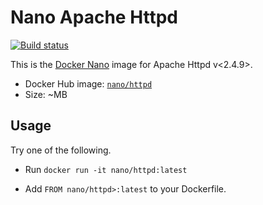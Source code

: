 Nano Apache Httpd
=================

[![Build status][Build image]][Build]

This is the [Docker Nano](https://github.com/Docker-nano) image for Apache Httpd v<2.4.9>.

* Docker Hub image: [`nano/httpd`][Docker Hub repo]
* Size: ~<NN>MB

Usage
-----

Try one of the following.

* Run `docker run -it nano/httpd:latest`
* Add `FROM nano/httpd>:latest` to your Dockerfile.

  [Build]: http://travis-ci.org/Docker-nano/<Product>
  [Build image]: http://img.shields.io/travis/Docker-nano/<Product>.svg "Build status"
  [Docker Hub repo]: https://registry.hub.docker.com/u/nano/<product>/
